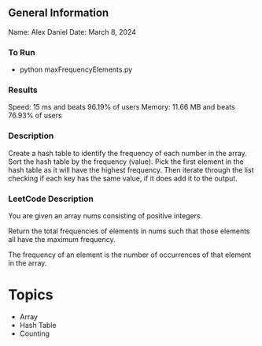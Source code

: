## General Information
Name: Alex Daniel
Date: March 8, 2024

### To Run
- python maxFrequencyElements.py

### Results
Speed: 15 ms and beats 96.19% of users
Memory: 11.66 MB and beats 76.93% of users

### Description
Create a hash table to identify the frequency of each number in the array. Sort the hash table by the frequency (value). Pick the first element in the hash table as it will have the highest frequency. Then iterate through the list checking if each key has the same value, if it does add it to the output.

### LeetCode Description
You are given an array nums consisting of positive integers.

Return the total frequencies of elements in nums such that those elements all have the maximum frequency.

The frequency of an element is the number of occurrences of that element in the array.

# Topics
- Array
- Hash Table
- Counting
